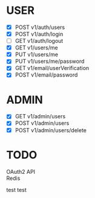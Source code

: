 # USER
- [x] POST v1/auth/users
- [x] POST v1/auth/login
- [ ] GET v1/auth/logout
- [x] GET v1/users/me
- [x] PUT v1/users/me
- [x] PUT v1/users/me/password
- [x] GET v1/email/userVerification
- [x] POST v1/email/password

# ADMIN
- [x] GET v1/admin/users
- [x] POST v1/admin/users
- [x] POST v1/admin/users/delete

# TODO
OAuth2 API <br/>
Redis

test test